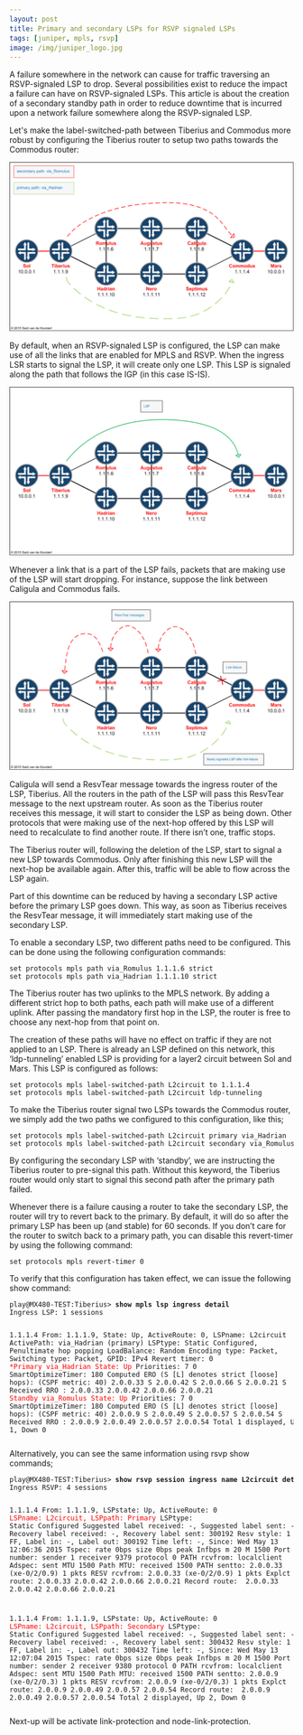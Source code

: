 ```yaml
---
layout: post
title: Primary and secondary LSPs for RSVP signaled LSPs
tags: [juniper, mpls, rsvp]
image: /img/juniper_logo.jpg
---
```

   
<p>
A failure somewhere in the network can cause for traffic traversing an RSVP-signaled LSP to drop. 
Several possibilities exist to reduce the impact a failure can have on RSVP-signaled LSPs. 
This article is about the creation of a secondary standby path in order to reduce downtime that is incurred upon a network failure somewhere along the RSVP-signaled LSP.
</p>      
<p>
Let's make the label-switched-path between Tiberius and Commodus more robust by configuring the Tiberius router to setup two paths towards the Commodus router:
</p>

![RSVP primary and secondary LSPs](/img/rsvp-secondary-lsp-1.png "RSVP primary and secondary LSPs") 

<p>
By default, when an RSVP-signaled LSP is configured, the LSP can make use of all the links that are enabled for MPLS and RSVP. When the ingress LSR starts to signal the LSP, it will create only one LSP. This LSP is signaled along the path that follows the IGP (in this case IS-IS).
</p>

![RSVP primary and secondary LSPs](/img/rsvp-secondary-lsp-2.png "RSVP primary and secondary LSPs") 

<p>
Whenever a link that is a part of the LSP fails, packets that are making use of the LSP will start dropping. For instance, suppose the link between Caligula and Commodus fails. 
</p>
               
![RSVP primary and secondary LSPs](/img/rsvp-secondary-lsp-3.png "RSVP primary and secondary LSPs") 

 
<p>
Caligula will send a ResvTear message towards the ingress router of the LSP, Tiberius. All the routers in the path of the LSP will pass this ResvTear message to the next upstream router. As soon as the Tiberius router receives this message, it will start to consider the LSP as being down. Other protocols that were making use of the next-hop offered by this LSP will need to recalculate to find another route. If there isn’t one, traffic stops.
</p>
<p>
The Tiberius router will, following the deletion of the LSP, start to signal a new LSP towards Commodus. 
Only after finishing this new LSP will the next-hop be available again. After this, traffic will be able to flow across the LSP again.
</p>
<p>
Part of this downtime can be reduced by having a secondary LSP active before the primary LSP goes down. 
This way, as soon as Tiberius receives the ResvTear message, it will immediately start making use of the secondary LSP.
</p>   
<p>
To enable a secondary LSP, two different paths need to be configured.  This can be done using the following configuration commands:
</p>
<pre style="font-size:12px">
set protocols mpls path via_Romulus 1.1.1.6 strict
set protocols mpls path via_Hadrian 1.1.1.10 strict                
</pre>
<p>
The Tiberius router has two uplinks to the MPLS network.
By adding a different strict hop to both paths, each path will make use of a different uplink.
After passing the mandatory first hop in the LSP, the router is free to choose any next-hop from that point on. 
</p>
<p>
The creation of these paths will have no effect on traffic if they are not applied to an LSP. There is already an LSP defined on this network, this ‘ldp-tunneling’ enabled LSP is providing for a layer2 circuit between Sol and Mars. This LSP is configured as follows:
</p>
<pre style="font-size:12px">
set protocols mpls label-switched-path L2circuit to 1.1.1.4
set protocols mpls label-switched-path L2circuit ldp-tunneling                    
</pre>
<p>
To make the Tiberius router signal two LSPs towards the Commodus router, we simply add the two paths we configured to this configuration, like this;
</p>
<pre style="font-size:12px">
set protocols mpls label-switched-path L2circuit primary via_Hadrian
set protocols mpls label-switched-path L2circuit secondary via_Romulus <font color='red'>standby</font>				
</pre>
<p>
By configuring the secondary LSP with ‘standby’, we are instructing the Tiberius router to pre-signal this path. Without this keyword, the Tiberius router would only start to signal this second path after the primary path failed.
</p>
<p>
Whenever there is a failure causing a router to take the secondary LSP, the router will try to revert back to the primary. By default, it will do so after the primary LSP has been up (and stable) for 60 seconds. If you don’t care for the router to switch back to a primary path, you can disable this revert-timer by using the following command:
</p>
<pre style="font-size:12px">
set protocols mpls revert-timer 0
</pre>
<p>
To verify that this configuration has taken effect, we can issue the following show command:
</p>
<pre style="font-size:12px">
play@MX480-TEST:Tiberius> <b>show mpls lsp ingress detail</b>
Ingress LSP: 1 sessions

1.1.1.4
  From: 1.1.1.9, State: Up, ActiveRoute: 0, LSPname: L2circuit
  ActivePath: via_Hadrian (primary)
  LSPtype: Static Configured, Penultimate hop popping
  LoadBalance: Random
  Encoding type: Packet, Switching type: Packet, GPID: IPv4
  Revert timer: 0
 <font color='red'>*Primary   via_Hadrian      State: Up</font>
    Priorities: 7 0
    SmartOptimizeTimer: 180
    Computed ERO (S [L] denotes strict [loose] hops): (CSPF metric: 40)
 2.0.0.33 S 2.0.0.42 S 2.0.0.66 S 2.0.0.21 S
    Received RRO :
          2.0.0.33 2.0.0.42 2.0.0.66 2.0.0.21
  <font color='red'>Standby   via_Romulus      State: Up</font>
    Priorities: 7 0
    SmartOptimizeTimer: 180
    Computed ERO (S [L] denotes strict [loose] hops): (CSPF metric: 40)
 2.0.0.9 S 2.0.0.49 S 2.0.0.57 S 2.0.0.54 S
    Received RRO :
          2.0.0.9 2.0.0.49 2.0.0.57 2.0.0.54
Total 1 displayed, Up 1, Down 0
</pre>
<p>
Alternatively, you can see the same information using rsvp show commands;
</p>
<pre style="font-size:12px">
play@MX480-TEST:Tiberius> <b>show rsvp session ingress name L2circuit detail</b>
Ingress RSVP: 4 sessions

1.1.1.4
  From: 1.1.1.9, LSPstate: Up, ActiveRoute: 0
  <font color='red'>LSPname: L2circuit, LSPpath: Primary</font>
  LSPtype: Static Configured
  Suggested label received: -, Suggested label sent: -
  Recovery label received: -, Recovery label sent: 300192
  Resv style: 1 FF, Label in: -, Label out: 300192
  Time left:    -, Since: Wed May 13 12:06:36 2015
  Tspec: rate 0bps size 0bps peak Infbps m 20 M 1500
  Port number: sender 1 receiver 9379 protocol 0
  PATH rcvfrom: localclient
  Adspec: sent MTU 1500
  Path MTU: received 1500
  PATH sentto: 2.0.0.33 (xe-0/2/0.9) 1 pkts
  RESV rcvfrom: 2.0.0.33 (xe-0/2/0.9) 1 pkts
  Explct route: 2.0.0.33 2.0.0.42 2.0.0.66 2.0.0.21
  Record route: <self> 2.0.0.33 2.0.0.42 2.0.0.66 2.0.0.21

1.1.1.4
  From: 1.1.1.9, LSPstate: Up, ActiveRoute: 0
  <font color='red'>LSPname: L2circuit, LSPpath: Secondary</font>
  LSPtype: Static Configured
  Suggested label received: -, Suggested label sent: -
  Recovery label received: -, Recovery label sent: 300432
  Resv style: 1 FF, Label in: -, Label out: 300432
  Time left:    -, Since: Wed May 13 12:07:04 2015
  Tspec: rate 0bps size 0bps peak Infbps m 20 M 1500
  Port number: sender 2 receiver 9380 protocol 0
  PATH rcvfrom: localclient
  Adspec: sent MTU 1500
  Path MTU: received 1500
  PATH sentto: 2.0.0.9 (xe-0/2/0.3) 1 pkts
  RESV rcvfrom: 2.0.0.9 (xe-0/2/0.3) 1 pkts
  Explct route: 2.0.0.9 2.0.0.49 2.0.0.57 2.0.0.54
  Record route: <self> 2.0.0.9 2.0.0.49 2.0.0.57 2.0.0.54
Total 2 displayed, Up 2, Down 0
</pre>
<p>
Next-up will be activate link-protection and node-link-protection.
</p>
